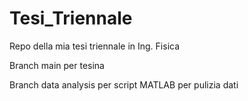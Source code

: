 # Tesi_Triennale
Repo della mia tesi triennale in Ing. Fisica

Branch main per tesina

Branch data analysis per script MATLAB per pulizia dati
